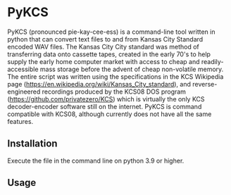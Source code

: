# PyKCS

PyKCS (pronounced pie-kay-cee-ess) is a command-line tool written in python that can convert text files to and from Kansas City Standard encoded WAV files. The Kansas City City standard was method of transferring data onto cassette tapes, created in the early 70's to help supply the early home computer market with access to cheap and readily-accessible mass storage before the advent of cheap non-volatile memory. The entire script was written using the specifications in the KCS Wikipedia page (https://en.wikipedia.org/wiki/Kansas_City_standard), and reverse-engineered recordings produced by the KCS08 DOS program (https://github.com/privatezero/KCS) which is virtually the only KCS decoder-encoder software still on the internet. PyKCS is command compatible with KCS08, although currently does not have all the same features.



## Installation

Execute the file in the command line on python 3.9 or higher.

## Usage







